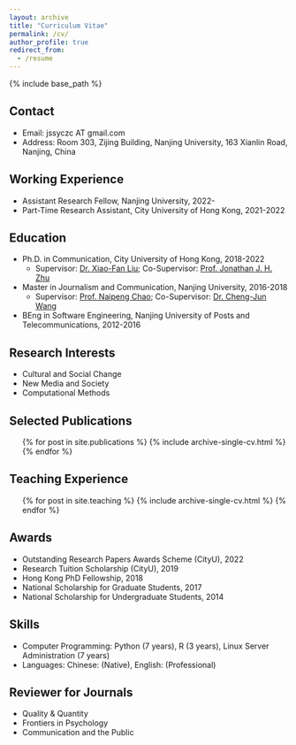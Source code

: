 ```yaml
---
layout: archive
title: "Curriculum Vitae"
permalink: /cv/
author_profile: true
redirect_from:
  - /resume
---
```


{% include base_path %}

## Contact

- Email: jssyczc AT gmail.com
- Address: Room 303, Zijing Building, Nanjing University, 163 Xianlin Road, Nanjing, China

## Working Experience

- Assistant Research Fellow, Nanjing University, 2022-
- Part-Time Research Assistant, City University of Hong Kong, 2021-2022

## Education

- Ph.D. in Communication, City University of Hong Kong, 2018-2022
  - Supervisor: [Dr. Xiao-Fan Liu](https://scholar.google.com/citations?user=77urMs4AAAAJ&hl=en); Co-Supervisor: [Prof. Jonathan J. H. Zhu](https://scholar.google.com/citations?user=q41vFFQAAAAJ&hl=en)
- Master in Journalism and Communication, Nanjing University, 2016-2018
  - Supervisor: [Prof. Naipeng Chao](http://cmc.szu.edu.cn/Home/Default/teachersMoreE/4058.html); Co-Supervisor: [Dr. Cheng-Jun Wang](https://chengjunwang.com/)
- BEng in Software Engineering, Nanjing University of Posts and Telecommunications, 2012-2016

## Research Interests

- Cultural and Social Change
- New Media and Society
- Computational Methods

## Selected Publications

  <ul>{% for post in site.publications %}
    {% include archive-single-cv.html %}
  {% endfor %}</ul>
 
## Teaching Experience

  <ul>{% for post in site.teaching %}
    {% include archive-single-cv.html %}
  {% endfor %}</ul>
  
<!--
## Talks

  <ul>{% for post in site.talks %}
    {% include archive-single-talk-cv.html %}
  {% endfor %}</ul>
-->

## Awards

- Outstanding Research Papers Awards Scheme (CityU), 2022
- Research Tuition Scholarship (CityU), 2019
- Hong Kong PhD Fellowship, 2018
- National Scholarship for Graduate Students, 2017
- National Scholarship for Undergraduate Students, 2014

## Skills
- Computer Programming: Python (7 years), R (3 years), Linux Server Administration (7 years)
- Languages: Chinese: (Native), English: (Professional)

## Reviewer for Journals

- Quality & Quantity
- Frontiers in Psychology
- Communication and the Public
